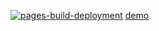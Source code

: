 [![pages-build-deployment](https://github.com/AlexPoimanov/test-serw/actions/workflows/pages/pages-build-deployment/badge.svg)](https://github.com/AlexPoimanov/test-serw/actions/workflows/pages/pages-build-deployment)
[demo]( https://alexpoimanov.github.io/test-serw/)
